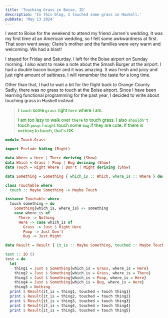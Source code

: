 ```yaml
---
title: 'Touching Grass in Boise, ID'
description: 'In this blog, I touched some grass in Haskell.'
pubDate: 'May 13 2024'
---
```


I went to Boise for the weekend to attend my friend Jarren's wedding. It was my first time at an American wedding, so I felt some awkwardness at first. That soon went away; Claire's mother and the families were very warm and welcoming. We had a blast!

I stayed for Friday and Saturday. I left for the Boise airport on Sunday morning. I also want to make a note about the Smash Burger at the airport. I had a double bacon burger and it was amazing. It was fresh and juicy and just right amount of saltiness. I will remember the taste for a long time.

Other than that, I had to wait a bit for the flight back to Orange County. Sadly, there was no grass to touch at the Boise airport. Since I have been learning functional programming for the past year, I decided to write about touching grass in Haskell instead.

<blockquote style='color:green;font-size:1em;padding:0 0.75em;margin-left:2em'>
<p>
I <code>touch</code> some <code>grass</code> right <code>here</code> where I am.

I am too lazy to walk over <code>there</code> to touch grass. I also <code>shouldn't</code> touch <code>poop</code>. I <code>might</code> touch some <code>bug</code> if they are cute. If there is <code>nothing</code> to touch, that's OK.
</p>
</blockquote>

```haskell
module Touch.Grass

import Prelude hiding (Right)

data Where = Here | There deriving (Show)
data Which = Grass | Poop | Bug deriving (Show)
data Touch = Right Where | Don't | Might deriving (Show)

data Something = Something { which_is :: Which, where_is :: Where } deriving (Show)

class Touchable where
  touch :: Maybe Something -> Maybe Touch

instance Touchable where
  touch something = do
    Something{which_is, where_is} <- something
    case where_is of
      There -> Nothing
      Here -> case which_is of
        Grass -> Just $ Right Here
        Poop -> Just Don't
        Bug -> Just Might

data Result = Result { it_is :: Maybe Something, touched :: Maybe Touch } deriving (Show)

test :: IO ()
test = do
  let
    thing1 = Just $ Something{which_is = Grass, where_is = Here}
    thing2 = Just $ Something{which_is = Grass, where_is = There}
    thing3 = Just $ Something{which_is = Poop, where_is = Here}
    thing4 = Just $ Something{which_is = Bug, where_is = Here}
    thing5 = Nothing
  print $ Result{it_is = thing1, touched = touch thing1}
  print $ Result{it_is = thing2, touched = touch thing2}
  print $ Result{it_is = thing3, touched = touch thing3}
  print $ Result{it_is = thing4, touched = touch thing4}
  print $ Result{it_is = thing5, touched = touch thing5}
```
